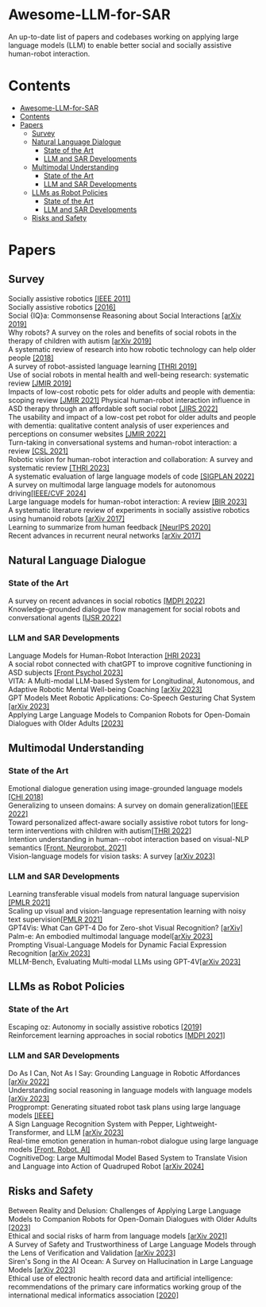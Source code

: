 # Awesome-LLM-for-SAR
An up-to-date list of papers and codebases working on applying large language models (LLM) to enable better social and socially assistive human-robot interaction.

# Contents
- [Awesome-LLM-for-SAR](README.md#Awesome-LLM-for-SAR)
- [Contents](README.md#Contents)
- [Papers](README.md#Papers)
  - [Survey](README.md#Papers##Survey)
  - [Natural Language Dialogue](README.md#Papers##Natural-Language-Dialogue)
    - [State of the Art](README.md#Papers##Natural-Language-Dialogue###State-of-the-Art)
    - [LLM and SAR Developments](README.md#Papers##Natural-Language-Dialogue###LLM-and-SAR-Developments)
  - [Multimodal Understanding](README.md#Papers##Multimodal-Understanding)
    - [State of the Art](README.md#Papers##Multimodal-Understanding###State-of-the-Art)
    - [LLM and SAR Developments](README.md#Papers##Multimodal-Understanding###LLM-and-SAR-Developments)
  - [LLMs as Robot Policies](README.md#Papers##LLMs-as-Robot-Policies)
    - [State of the Art](README.md#Papers##LLMs-as-Robot-Policies###State-of-the-Art)
    - [LLM and SAR Developments](README.md#Papers##LLMs-as-Robot-Policies###LLM-and-SAR-Developments)
  - [Risks and Safety](README.md#Papers##Risks-and-Safety)

# Papers
## Survey
Socially assistive robotics [[IEEE 2011]](10.1109/MRA.2010.940150) \
Socially assistive robotics [[2016]](https://doi.org/10.1007/978-3-319-32552-1_73) \
Social {IQ}a: Commonsense Reasoning about Social Interactions [[arXiv 2019]](
https://doi.org/10.48550/arXiv.1904.09728) \
Why robots? A survey on the roles and benefits of social robots in the therapy of children with autism [[arXiv 2019]](https://arxiv.org/abs/1904.09728) \
A systematic review of research into how robotic technology can help older people [[2018]](https://doi.org/10.1016/j.smhl.2018.03.002) \
A survey of robot-assisted language learning [[THRI 2019]](https://doi.org/10.1145/3345506) \
Use of social robots in mental health and well-being research: systematic review [[JMIR 2019]](https://www.jmir.org/2019/7/e13322/) \
Impacts of low-cost robotic pets for older adults and people with dementia: scoping review [[JMIR 2021]](10.2196/25340)
Physical human-robot interaction influence in ASD therapy through an affordable soft social robot [[JIRS 2022]](https://link.springer.com/article/10.1007/s10846-022-01617-0) \
The usability and impact of a low-cost pet robot for older adults and people with dementia: qualitative content analysis of user experiences and perceptions on consumer websites [[JMIR 2022]](10.2196/29224) \
Turn-taking in conversational systems and human-robot interaction: a review [[CSL 2021]](https://doi.org/10.1016/j.csl.2020.101178) \
Robotic vision for human-robot interaction and collaboration: A survey and systematic review [[THRI 2023]](https://doi.org/10.1145/3570731) \
A systematic evaluation of large language models of code [[SIGPLAN 2022]](https://dl.acm.org/doi/abs/10.1145/3520312.3534862) \
A survey on multimodal large language models for autonomous driving[[IEEE/CVF 2024]](https://openaccess.thecvf.com/content/WACV2024W/LLVM-AD/html/Cui_A_Survey_on_Multimodal_Large_Language_Models_for_Autonomous_Driving_WACVW_2024_paper.html) \
Large language models for human-robot interaction: A review [[BIR 2023]](https://doi.org/10.1016/j.birob.2023.100131)\
A systematic literature review of experiments in socially assistive robotics using humanoid robots [[arXiv 2017]](https://arxiv.org/abs/1711.05379) \
Learning to summarize from human feedback [[NeurIPS 2020]](https://arxiv.org/abs/2009.01325) \
Recent advances in recurrent neural networks [[arXiv 2017]](https://arxiv.org/abs/1801.01078)

## Natural Language Dialogue
### State of the Art
A survey on recent advances in social robotics [[MDPI 2022]](https://doi.org/10.3390/robotics11040075) \
Knowledge-grounded dialogue flow management for social robots and conversational agents [[IJSR 2022]](https://link.springer.com/article/10.1007/s12369-022-00868-z) 

### LLM and SAR Developments
Language Models for Human-Robot Interaction [[HRI 2023]](https://www.diva-portal.org/smash/record.jsf?pid=diva2%3A1744270&dswid=-2482) \
A social robot connected with chatGPT to improve cognitive functioning in ASD subjects [[Front Psychol 2023]](10.3389/fpsyg.2023.1232177) \
VITA: A Multi-modal LLM-based System for Longitudinal, Autonomous, and Adaptive Robotic Mental Well-being Coaching [[arXiv 2023]](https://arxiv.org/abs/2312.09740) \
GPT Models Meet Robotic Applications: Co-Speech Gesturing Chat System [[arXiv 2023]](https://arxiv.org/abs/2306.01741) \
Applying Large Language Models to Companion Robots for Open-Domain Dialogues with Older Adults [[2023]](https://www.researchsquare.com/article/rs-2884789/v1) 

## Multimodal Understanding
### State of the Art
Emotional dialogue generation using image-grounded language models [[CHI 2018]](https://doi.org/10.1145/3173574.3173851) \
Generalizing to unseen domains: A survey on domain generalization[[IEEE 2022]](10.1109/TKDE.2022.3178128) \
Toward personalized affect-aware socially assistive robot tutors for long-term interventions with children with autism[[THRI 2022]](https://doi.org/10.1145/3526111) \
Intention understanding in human--robot interaction based on visual-NLP semantics [[Front. Neurorobot. 2021]](https://doi.org/10.3389/fnbot.2020.610139) \
Vision-language models for vision tasks: A survey [[arXiv 2023]](https://arxiv.org/abs/2304.00685) 

### LLM and SAR Developments
Learning transferable visual models from natural language supervision [[PMLR 2021]](https://proceedings.mlr.press/v139/radford21a) \
Scaling up visual and vision-language representation learning with noisy text supervision[[PMLR 2021]](https://proceedings.mlr.press/v139/jia21b.html) \
GPT4Vis: What Can GPT-4 Do for Zero-shot Visual Recognition? [[arXiv]](https://arxiv.org/abs/2311.15732) \
Palm-e: An embodied multimodal language model[[arXiv 2023]](https://arxiv.org/abs/2303.03378) \
Prompting Visual-Language Models for Dynamic Facial Expression Recognition [[arXiv 2023]](https://arxiv.org/abs/2308.13382) \
MLLM-Bench, Evaluating Multi-modal LLMs using GPT-4V[[arXiv 2023]](https://arxiv.org/abs/2311.13951) 


## LLMs as Robot Policies
### State of the Art
Escaping oz: Autonomy in socially assistive robotics [[2019]](https://doi.org/10.1146/annurev-control-060117-104911) \
Reinforcement learning approaches in social robotics [[MDPI 2021]](https://doi.org/10.3390/s21041292)

### LLM and SAR Developments
Do As I Can, Not As I Say: Grounding Language in Robotic Affordances [[arXiv 2022]](https://arxiv.org/abs/2204.01691) \
Understanding social reasoning in language models with language models [[arXiv 2023]](https://arxiv.org/abs/2306.15448) \
Progprompt: Generating situated robot task plans using large language models [[IEEE]](10.1109/ICRA48891.2023.10161317) \
A Sign Language Recognition System with Pepper, Lightweight-Transformer, and LLM [[arXiv 2023]](https://arxiv.org/abs/2309.16898) \
Real-time emotion generation in human-robot dialogue using large language models [[Front. Robot. AI]](10.3389/frobt.2023.1271610) \
CognitiveDog: Large Multimodal Model Based System to Translate Vision and Language into Action of Quadruped Robot [[arXiv 2024]](https://arxiv.org/abs/2401.09388) 

## Risks and Safety
Between Reality and Delusion: Challenges of Applying Large Language Models to Companion Robots for Open-Domain Dialogues with Older Adults [[2023]](https://doi.org/10.21203/rs.3.rs-2884789/v1) \
Ethical and social risks of harm from language models [[arXiv 2021]](https://arxiv.org/abs/2112.04359) \
A Survey of Safety and Trustworthiness of Large Language Models through the Lens of Verification and Validation [[arXiv 2023]](https://arxiv.org/abs/2305.11391) \
Siren's Song in the AI Ocean: A Survey on Hallucination in Large Language Models [[arXiv 2023]](https://arxiv.org/abs/2309.01219) \
Ethical use of electronic health record data and artificial intelligence: recommendations of the primary care informatics working group of the international medical informatics association [[2020]](10.1055/s-0040-1701980)
